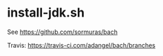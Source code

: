 # install-jdk.sh

See https://github.com/sormuras/bach

Travis: https://travis-ci.com/adangel/bach/branches
